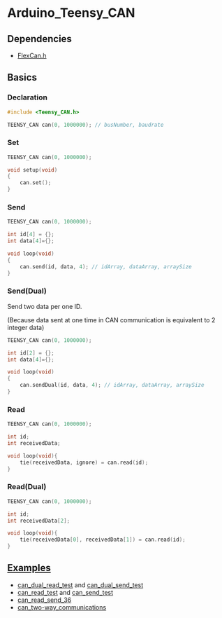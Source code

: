 # Arduino_Teensy_CAN

## Dependencies

* [FlexCan.h](https://github.com/pawelsky/FlexCAN_Library)

## Basics

### Declaration

~~~C
#include <Teensy_CAN.h>

TEENSY_CAN can(0, 1000000); // busNumber, baudrate
~~~

### Set

~~~C
TEENSY_CAN can(0, 1000000);

void setup(void)
{
    can.set();
}
~~~

### Send

~~~C
TEENSY_CAN can(0, 1000000);

int id[4] = {};
int data[4]={};

void loop(void)
{
    can.send(id, data, 4); // idArray, dataArray, arraySize
}
~~~

### Send(Dual)

Send two data per one ID.

(Because data sent at one time in CAN communication is equivalent to 2 integer data)

~~~C
TEENSY_CAN can(0, 1000000);

int id[2] = {};
int data[4]={};

void loop(void)
{
    can.sendDual(id, data, 4); // idArray, dataArray, arraySize
}
~~~

### Read

~~~C
TEENSY_CAN can(0, 1000000);

int id;
int receivedData;

void loop(void){
    tie(receivedData, ignore) = can.read(id);
}
~~~

### Read(Dual)

~~~C
TEENSY_CAN can(0, 1000000);

int id;
int receivedData[2];

void loop(void){
    tie(receivedData[0], receivedData[1]) = can.read(id);
}
~~~

## [Examples](https://github.com/atomon/Arduino_Teensy_CAN/tree/main/examples)

* [can_dual_read_test](https://github.com/atomon/Arduino_Teensy_CAN/tree/main/examples/can_dual_read_test) and [can_dual_send_test](https://github.com/atomon/Arduino_Teensy_CAN/tree/main/examples/can_dual_send_test)
* [can_read_test](https://github.com/atomon/Arduino_Teensy_CAN/tree/main/examples/can_read_test) and [can_send_test](https://github.com/atomon/Arduino_Teensy_CAN/tree/main/examples/can_send_test)
* [can_read_send_36](https://github.com/atomon/Arduino_Teensy_CAN/tree/main/examples/can_read_send_36)
* [can_two-way_communications](https://github.com/atomon/Arduino_Teensy_CAN/tree/main/examples/can_two-way_communications)